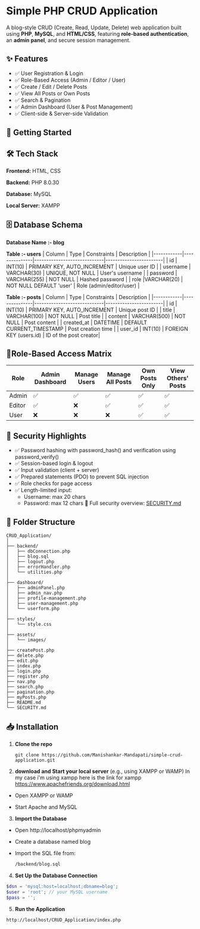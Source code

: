 
# Simple PHP CRUD Application

A blog-style CRUD (Create, Read, Update, Delete) web application built using **PHP**, **MySQL**, and **HTML/CSS**, featuring **role-based authentication**, an **admin panel**, and secure session management.



## ✨ Features

- ✅ User Registration & Login
- ✅ Role-Based Access (Admin / Editor / User)
- ✅ Create / Edit / Delete Posts
- ✅ View All Posts or Own Posts
- ✅ Search & Pagination
- ✅ Admin Dashboard (User & Post Management)
- ✅ Client-side & Server-side Validation


## 🚀 Getting Started


## 🛠 Tech Stack

**Frontend:** HTML, CSS

**Backend:** PHP 8.0.30

**Database:** MySQL

**Local Server:** XAMPP

## 🗄️ Database Schema
**Database Name :- blog**

**Table :- users**
| Column     | Type          | Constraints                 | Description            |
|------------|---------------|-----------------------------|------------------------|
| id         | INT(10)       | PRIMARY KEY, AUTO_INCREMENT | Unique user ID         |
| username   | VARCHAR(30)   | UNIQUE, NOT NULL            | User's username        |
| password   | VARCHAR(255)  | NOT NULL                    | Hashed password        |
| role   |VARCHAR(20)  | NOT NULL DEFAULT 'user'                  | Role (admin/editor/user)    |

**Table :- posts**
| Column     | Type          | Constraints                 | Description            |
|------------|---------------|-----------------------------|------------------------|
| id         | INT(10)       | PRIMARY KEY, AUTO_INCREMENT | Unique post ID         |
| title      | VARCHAR(100)  | NOT NULL                    | Post title             |
| content    | VARCHAR(500)  | NOT NULL                    | Post content           |
| created_at | DATETIME      | DEFAULT CURRENT_TIMESTAMP   | Post creation time     |
| user_id	 | INT(10)      | FOREIGN KEY (users.id)   | ID of the post creator|



## 👤Role-Based Access Matrix
|Role	  	| Admin Dashboard   	| Manage Users 	| Manage All Posts	|Own Posts Only	|View Others' Posts|
|---------------|-----------------------|---------------|-----------------------|---------------|------------------|
|Admin		|✅			|✅	   	|✅			|✅		|✅		   |
|Editor		|✅			|❌		|✅			|✅		|✅		   |
|User		|❌			|❌		|❌			|✅		|✅		   |

## 🔐 Security Highlights

- ✅ Password hashing with password_hash() and verification using password_verify()
- ✅ Session-based login & logout
- ✅ Input validation (client + server)
- ✅ Prepared statements (PDO) to prevent SQL injection
- ✅ Role checks for page access
- ✅ Length-limited input:
    - Username: max 20 chars
    - Password: max 12 chars
📄 Full security overview: [SECURITY.md]([./SECURITY.md](https://github.com/Manishankar-Mandapati/simple-crud-application?tab=security-ov-file))

## 📂 Folder Structure
```
CRUD_Application/
│
├── backend/
│   ├── dbConnection.php
│   ├── blog.sql
│   ├── logout.php
│   ├── errorHandler.php
│   └── utilities.php
│
├── dashboard/
│   ├── adminPanel.php
│   ├── admin_nav.php
│   ├── profile-management.php
│   ├── user-management.php
│   └── userform.php
│
├── styles/
│   └── style.css
│
├── assets/
│   └── images/
│
├── createPost.php
├── delete.php
├── edit.php
├── index.php
├── login.php
├── register.php
├── nav.php
├── search.php
├── pagination.php
├── myPosts.php
├── README.md
└── SECURITY.md

```

## 📥 Installation


1. **Clone the repo**
   ```
   git clone https://github.com/Manishankar-Mandapati/simple-crud-application.git
     ```

2. **download and Start your local server** (e.g., using XAMPP or WAMP)
In my case i'm using xampp here is the link for xampp
https://www.apachefriends.org/download.html

- Open XAMPP or WAMP

- Start Apache and MySQL

3. **Import the Database**

- Open http://localhost/phpmyadmin

- Create a database named blog

- Import the SQL file from:
    ```bash
    /backend/blog.sql
    ```
4. **Set Up the Database Connection**
```php
$dsn = 'mysql:host=localhost;dbname=blog';
$user = 'root'; // your MySQL username
$pass = '';
```

5. **Run the Application**
```
http://localhost/CRUD_Application/index.php
```
    
